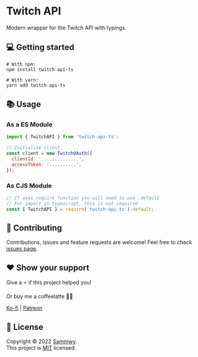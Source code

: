 # Twitch API

Modern wrapper for the Twitch API with typings.

## 💻 Getting started

```shell
# With npm:
npm install twitch-api-ts

# With yarn:
yarn add twitch-api-ts
```

## 📚 Usage

### As a ES Module

```javascript
import { TwitchAPI } from 'twitch-api-ts';

// Initialize client.
const client = new TwitchOAuth({
  clientId: '..............',
  accessToken: '..........',
});
```

### As CJS Module

```javascript
// If uses require function you will need to use .default
// For import in typescript, this is not required
const { TwitchAPI } = require('twitch-api-ts').default;
```

## 🤝 Contributing

Contributions, issues and feature requests are welcome!
Feel free to check [issues page](https://github.com/sammwyy/twitch-api/issues).

## ❤️ Show your support

Give a ⭐️ if this project helped you!

Or buy me a coffeelatte 🙌🏾

[Ko-fi](https://ko-fi.com/sammwy) | [Patreon](https://patreon.com/sammwy)

## 📝 License

Copyright © 2022 [Sammwy](https://github.com/sammwyy).  
This project is [MIT](LICENSE) licensed.
